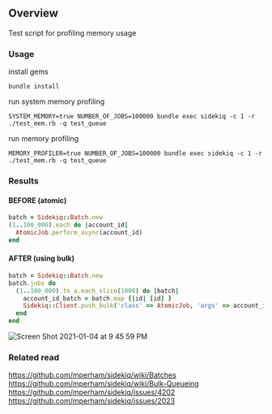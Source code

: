 ## Overview

Test script for profiling memory usage

### Usage

install gems
```shell
bundle install
```

run system memory profiling
```shell
SYSTEM_MEMORY=true NUMBER_OF_JOBS=100000 bundle exec sidekiq -c 1 -r ./test_mem.rb -q test_queue
```

run memory profiling
```shell
MEMORY_PROFILER=true NUMBER_OF_JOBS=100000 bundle exec sidekiq -c 1 -r ./test_mem.rb -q test_queue
```

### Results

#### BEFORE (atomic)
```ruby
batch = Sidekiq::Batch.new
(1..100_000).each do |account_id|
  AtomicJob.perform_async(account_id)
end
```

#### AFTER (using bulk)
```ruby
batch = Sidekiq::Batch.new
batch.jobs do
  (1..100_000).to_a.each_slice(1000) do |batch|
    account_id_batch = batch.map {|id| [id] }
    Sidekiq::Client.push_bulk('class' => AtomicJob, 'args' => account_id_batch)
  end
end
```

![Screen Shot 2021-01-04 at 9 45 59 PM](https://user-images.githubusercontent.com/994762/103578304-9aae1580-4ed6-11eb-9523-c4d9d0333cf7.png)

### Related read
https://github.com/mperham/sidekiq/wiki/Batches
https://github.com/mperham/sidekiq/wiki/Bulk-Queueing
https://github.com/mperham/sidekiq/issues/4202
https://github.com/mperham/sidekiq/issues/2023

